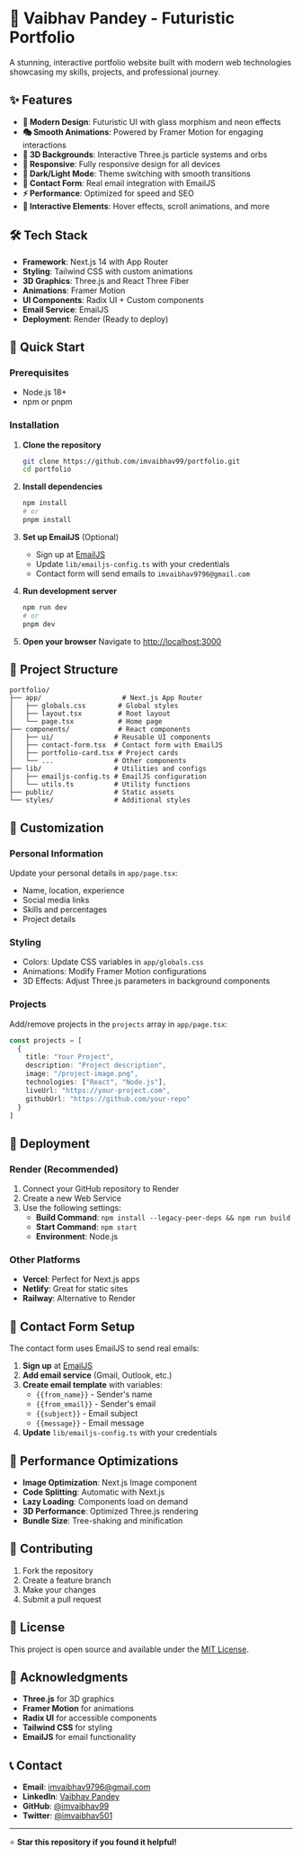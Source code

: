 # 🚀 Vaibhav Pandey - Futuristic Portfolio

A stunning, interactive portfolio website built with modern web technologies showcasing my skills, projects, and professional journey.

## ✨ Features

- **🎨 Modern Design**: Futuristic UI with glass morphism and neon effects
- **🎭 Smooth Animations**: Powered by Framer Motion for engaging interactions
- **🌌 3D Backgrounds**: Interactive Three.js particle systems and orbs
- **📱 Responsive**: Fully responsive design for all devices
- **🌙 Dark/Light Mode**: Theme switching with smooth transitions
- **📧 Contact Form**: Real email integration with EmailJS
- **⚡ Performance**: Optimized for speed and SEO
- **🎯 Interactive Elements**: Hover effects, scroll animations, and more

## 🛠️ Tech Stack

- **Framework**: Next.js 14 with App Router
- **Styling**: Tailwind CSS with custom animations
- **3D Graphics**: Three.js and React Three Fiber
- **Animations**: Framer Motion
- **UI Components**: Radix UI + Custom components
- **Email Service**: EmailJS
- **Deployment**: Render (Ready to deploy)

## 🚀 Quick Start

### Prerequisites
- Node.js 18+ 
- npm or pnpm

### Installation

1. **Clone the repository**
   ```bash
   git clone https://github.com/imvaibhav99/portfolio.git
   cd portfolio
   ```

2. **Install dependencies**
   ```bash
   npm install
   # or
   pnpm install
   ```

3. **Set up EmailJS** (Optional)
   - Sign up at [EmailJS](https://www.emailjs.com/)
   - Update `lib/emailjs-config.ts` with your credentials
   - Contact form will send emails to `imvaibhav9796@gmail.com`

4. **Run development server**
   ```bash
   npm run dev
   # or
   pnpm dev
   ```

5. **Open your browser**
   Navigate to [http://localhost:3000](http://localhost:3000)

## 📁 Project Structure

```
portfolio/
├── app/                    # Next.js App Router
│   ├── globals.css        # Global styles
│   ├── layout.tsx         # Root layout
│   └── page.tsx           # Home page
├── components/            # React components
│   ├── ui/               # Reusable UI components
│   ├── contact-form.tsx  # Contact form with EmailJS
│   ├── portfolio-card.tsx # Project cards
│   └── ...               # Other components
├── lib/                  # Utilities and configs
│   ├── emailjs-config.ts # EmailJS configuration
│   └── utils.ts          # Utility functions
├── public/               # Static assets
└── styles/               # Additional styles
```

## 🎨 Customization

### Personal Information
Update your personal details in `app/page.tsx`:
- Name, location, experience
- Social media links
- Skills and percentages
- Project details

### Styling
- Colors: Update CSS variables in `app/globals.css`
- Animations: Modify Framer Motion configurations
- 3D Effects: Adjust Three.js parameters in background components

### Projects
Add/remove projects in the `projects` array in `app/page.tsx`:
```typescript
const projects = [
  {
    title: "Your Project",
    description: "Project description",
    image: "/project-image.png",
    technologies: ["React", "Node.js"],
    liveUrl: "https://your-project.com",
    githubUrl: "https://github.com/your-repo"
  }
]
```

## 🚀 Deployment

### Render (Recommended)
1. Connect your GitHub repository to Render
2. Create a new Web Service
3. Use the following settings:
   - **Build Command**: `npm install --legacy-peer-deps && npm run build`
   - **Start Command**: `npm start`
   - **Environment**: Node.js

### Other Platforms
- **Vercel**: Perfect for Next.js apps
- **Netlify**: Great for static sites
- **Railway**: Alternative to Render

## 📧 Contact Form Setup

The contact form uses EmailJS to send real emails:

1. **Sign up** at [EmailJS](https://www.emailjs.com/)
2. **Add email service** (Gmail, Outlook, etc.)
3. **Create email template** with variables:
   - `{{from_name}}` - Sender's name
   - `{{from_email}}` - Sender's email
   - `{{subject}}` - Email subject
   - `{{message}}` - Email message
4. **Update** `lib/emailjs-config.ts` with your credentials

## 🎯 Performance Optimizations

- **Image Optimization**: Next.js Image component
- **Code Splitting**: Automatic with Next.js
- **Lazy Loading**: Components load on demand
- **3D Performance**: Optimized Three.js rendering
- **Bundle Size**: Tree-shaking and minification

## 🤝 Contributing

1. Fork the repository
2. Create a feature branch
3. Make your changes
4. Submit a pull request

## 📄 License

This project is open source and available under the [MIT License](LICENSE).

## 🙏 Acknowledgments

- **Three.js** for 3D graphics
- **Framer Motion** for animations
- **Radix UI** for accessible components
- **Tailwind CSS** for styling
- **EmailJS** for email functionality

## 📞 Contact

- **Email**: imvaibhav9796@gmail.com
- **LinkedIn**: [Vaibhav Pandey](https://www.linkedin.com/in/vaibhav-pandey-542b73254/)
- **GitHub**: [@imvaibhav99](https://github.com/imvaibhav99)
- **Twitter**: [@imvaibhav501](https://x.com/imvaibhav501)

---

⭐ **Star this repository if you found it helpful!**
